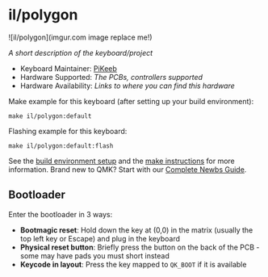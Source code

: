 # il/polygon

![il/polygon](imgur.com image replace me!)

*A short description of the keyboard/project*

* Keyboard Maintainer: [PiKeeb](https://github.com/PiKeeb)
* Hardware Supported: *The PCBs, controllers supported*
* Hardware Availability: *Links to where you can find this hardware*

Make example for this keyboard (after setting up your build environment):

    make il/polygon:default

Flashing example for this keyboard:

    make il/polygon:default:flash

See the [build environment setup](https://docs.qmk.fm/#/getting_started_build_tools) and the [make instructions](https://docs.qmk.fm/#/getting_started_make_guide) for more information. Brand new to QMK? Start with our [Complete Newbs Guide](https://docs.qmk.fm/#/newbs).

## Bootloader

Enter the bootloader in 3 ways:

* **Bootmagic reset**: Hold down the key at (0,0) in the matrix (usually the top left key or Escape) and plug in the keyboard
* **Physical reset button**: Briefly press the button on the back of the PCB - some may have pads you must short instead
* **Keycode in layout**: Press the key mapped to `QK_BOOT` if it is available
